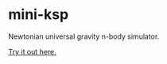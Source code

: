 # mini-ksp
Newtonian universal gravity n-body simulator.

[Try it out here.](http://akoskovacs.github.io/nbody-sim/)

